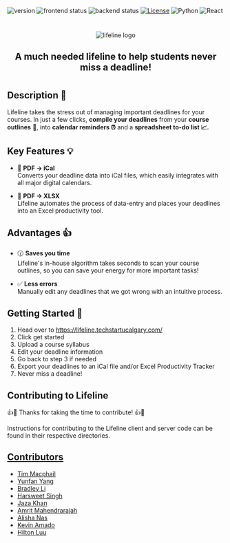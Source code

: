 ![version](https://img.shields.io/badge/version-1.0.0-red)
![frontend status](https://github.com/techstartucalgary/lifeline/actions/workflows/deploy-frontend.yaml/badge.svg)
![backend status](https://github.com/techstartucalgary/lifeline/actions/workflows/deploy-backend.yaml/badge.svg)
[![License](https://img.shields.io/badge/license-MIT-brown.svg)](https://opensource.org/licenses/MIT)
![Python](https://img.shields.io/badge/python-v3.8-blue.svg)
![React](https://img.shields.io/badge/react-v18.2-blue.svg)

<div align="center" style="margin: 2.5rem 0rem;">
  <picture>
    <source media="(prefers-color-scheme: dark)" srcset="https://user-images.githubusercontent.com/70448914/202774114-d8db6cf5-6e94-467b-a0a3-833bfec376be.png">
    <img alt="lifeline logo" src="https://user-images.githubusercontent.com/70448914/202774123-f98c4b27-3452-483c-9750-50766867dcfa.png">
  </picture>

  <h2 align="center">
    A much needed lifeline to help students never miss a deadline!
  </h2>
</div>

## Description :date:

Lifeline takes the stress out of managing important deadlines for your courses. In just a few clicks, **compile your deadlines** from your **course outlines** :page_facing_up:, into **calendar reminders :alarm_clock:** and a **spreadsheet to-do list :chart_with_upwards_trend:.**

## Key Features :bulb:

- :calendar: **PDF &rarr; iCal** <br>
  Converts your deadline data into iCal files, which easily integrates with all major digital calendars.

- :green_book: **PDF &rarr; XLSX** <br>
  Lifeline automates the process of data-entry and places your deadlines into an Excel productivity tool.

## Advantages 👍

- 🕜 **Saves you time** <br>
  Lifeline's in-house algorithm takes seconds to scan your course outlines, so you can save your energy for more important tasks!

- ✅ **Less errors** <br>
  Manually edit any deadlines that we got wrong with an intuitive process.

## Getting Started :rocket:

1. Head over to https://lifeline.techstartucalgary.com/
2. Click get started
3. Upload a course syllabus
4. Edit your deadline information
5. Go back to step 3 if needed
6. Export your deadlines to an iCal file and/or Excel Productivity Tracker
7. Never miss a deadline!

## Contributing to Lifeline

:+1::tada: Thanks for taking the time to contribute! :+1::tada:

Instructions for contributing to the Lifeline client and server code can be found in their respective directories.


## [Contributors](https://github.com/techstartucalgary/lifeline/graphs/contributors)
- [Tim Macphail](https://github.com/tim-macphail)
- [Yunfan Yang](https://github.com/cloudyyoung)
- [Bradley Li](https://github.com/BradleyLi)
- [Harsweet Singh](https://github.com/harsweet)
- [Jaza Khan](https://github.com/jaza-k)
- [Amrit Mahendrarajah](https://github.com/skilledd007)
- [Alisha Nas](https://github.com/alisha-nas) 
- [Kevin Amado](https://github.com/kamadorueda)
- [Hilton Luu](https://github.com/HiltonLuu)
